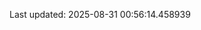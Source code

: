 <!-- lastfm -->
<p align="center"></p>

<!--START_SECTION:last-updated-->
Last updated: 2025-08-31 00:56:14.458939
<!--END_SECTION:last-updated-->